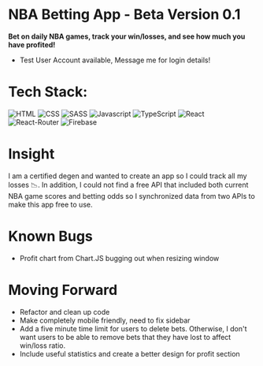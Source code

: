 # NBA Betting App - Beta Version 0.1

<b> Bet on daily NBA games, track your win/losses, and see how much you have profited! </b>

- Test User Account available, Message me for login details!

# Tech Stack:

![HTML](https://img.shields.io/badge/HTML5-E34F26?style=for-the-badge&logo=html5&logoColor=white)
![CSS](https://img.shields.io/badge/CSS3-1572B6?style=for-the-badge&logo=css3&logoColor=white)
![SASS](https://img.shields.io/badge/Sass-CC6699?style=for-the-badge&logo=sass&logoColor=white)
![Javascript](https://img.shields.io/badge/JavaScript-323330?style=for-the-badge&logo=javascript&logoColor=F7DF1E)
![TypeScript](https://img.shields.io/badge/typescript-%23007ACC.svg?style=for-the-badge&logo=typescript&logoColor=white)
![React](https://img.shields.io/badge/react-%2320232a.svg?style=for-the-badge&logo=react&logoColor=%2361DAFB)
![React-Router](https://img.shields.io/badge/React_Router-CA4245?style=for-the-badge&logo=react-router&logoColor=white)
![Firebase](https://img.shields.io/badge/Firebase-039BE5?style=for-the-badge&logo=Firebase&logoColor=white)

# Insight

I am a certified degen and wanted to create an app so I could track all my losses :chart_with_downwards_trend:.
In addition, I could not find a free API that included both current NBA game scores and betting odds so I synchronized data from two APIs to make this app free to use. 

# Known Bugs

- Profit chart from Chart.JS bugging out when resizing window

# Moving Forward

- Refactor and clean up code
- Make completely mobile friendly, need to fix sidebar
- Add a five minute time limit for users to delete bets. Otherwise, I don't want users to be able to remove bets that they have lost to affect win/loss ratio. 
- Include useful statistics and create a better design for profit section




